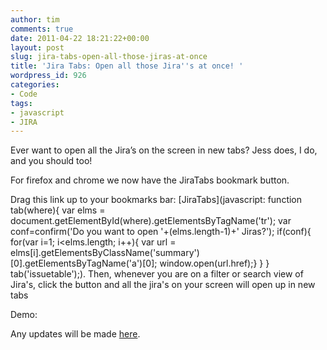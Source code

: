 ```yaml
---
author: tim
comments: true
date: 2011-04-22 18:21:22+00:00
layout: post
slug: jira-tabs-open-all-those-jiras-at-once
title: 'Jira Tabs: Open all those Jira''s at once! '
wordpress_id: 926
categories:
- Code
tags:
- javascript
- JIRA
---
```


Ever want to open all the Jira’s on the screen in new tabs? Jess does, I do, and you should too!

For firefox and chrome we now have the JiraTabs bookmark button.

Drag this link up to your bookmarks bar: [JiraTabs](javascript: function tab(where){ var elms = document.getElementById(where).getElementsByTagName('tr'); var conf=confirm('Do you want to open '+(elms.length-1)+' Jiras?'); if(conf){ for(var i=1; i<elms.length; i++){ var url = elms[i].getElementsByClassName('summary')[0].getElementsByTagName('a')[0]; window.open(url.href);}  } } tab('issuetable');). Then, whenever you are on a filter or search view of Jira's, click the button and all the jira's on your screen will open up in new tabs

Demo:



Any updates will be made [here](https://bitbucket.org/broderboy/jira-tabs/src).
